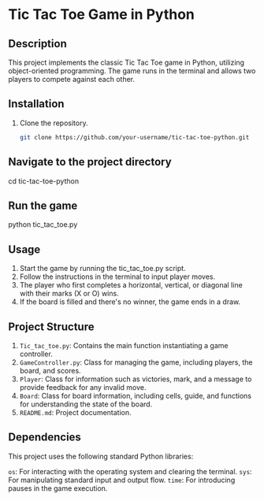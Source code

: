 # Tic Tac Toe Game in Python

## Description
This project implements the classic Tic Tac Toe game in Python, utilizing object-oriented programming. The game runs in the terminal and allows two players to compete against each other.

## Installation
1. Clone the repository.
   ```bash
   git clone https://github.com/your-username/tic-tac-toe-python.git

## Navigate to the project directory
cd tic-tac-toe-python

## Run the game
python tic_tac_toe.py

## Usage
1. Start the game by running the tic_tac_toe.py script.
2. Follow the instructions in the terminal to input player moves.
3. The player who first completes a horizontal, vertical, or diagonal line with their marks (X or O) wins.
4. If the board is filled and there's no winner, the game ends in a draw.

## Project Structure
1. `Tic_tac_toe.py`: Contains the main function instantiating a game controller.
2. `GameController.py`: Class for managing the game, including players, the board, and scores.
3. `Player`: Class for information such as victories, mark, and a message to provide feedback for any invalid move.
4. `Board`: Class for board information, including cells, guide, and functions for understanding the state of the board.
2. `README.md`: Project documentation.

## Dependencies
This project uses the following standard Python libraries:

`os`: For interacting with the operating system and clearing the terminal.
`sys`: For manipulating standard input and output flow.
`time`: For introducing pauses in the game execution.